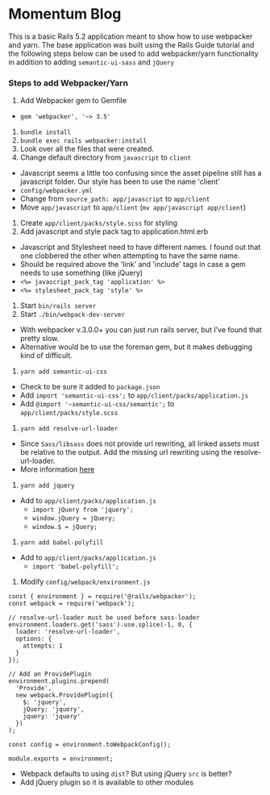 # Momentum Blog

This is a basic Rails 5.2 application meant to show how to use webpacker and
yarn. The base application was built using the Rails Guide tutorial and the
following steps below can be used to add webpacker/yarn functionality in
addition to adding `semantic-ui-sass` and `jQuery`

### Steps to add Webpacker/Yarn

1. Add Webpacker gem to Gemfile
  - `gem 'webpacker', '~> 3.5'`
1. `bundle install`
1. `bundle exec rails webpacker:install`
1. Look over all the files that were created.
1. Change default directory from `javascript` to `client`
  - Javascript seems a little too confusing since the asset pipeline still
  has a javascript folder. Our style has been to use the name 'client'
  - `config/webpacker.yml`
  - Change from `source_path: app/javascript` to `app/client`
  - Move `app/javascript` to `app/client` (`mv app/javascript app/client`)
1. Create `app/client/packs/style.scss` for styling
1. Add javascript and style pack tag to application.html.erb
  - Javascript and Stylesheet need to have different names. I found out that
  one clobbered the other when attempting to have the same name.
  - Should be required above the 'link' and 'include' tags in case a gem needs
  to use something (like jQuery)
  - `<%= javascript_pack_tag 'application' %>`
  - `<%= stylesheet_pack_tag 'style' %>`
1. Start `bin/rails server`
1. Start `./bin/webpack-dev-server`
  - With webpacker v.3.0.0+ you can just run rails server, but I've found that
  pretty slow.
  - Alternative would be to use the foreman gem, but it makes debugging kind
  of difficult.
1. `yarn add semantic-ui-css`
  - Check to be sure it added to `package.json`
  - Add `import 'semantic-ui-css';` to `app/client/packs/application.js`
  - Add `@import '~semantic-ui-css/semantic';` to `app/client/packs/style.scss`
1. `yarn add resolve-url-loader`
  - Since `Sass/libsass` does not provide url rewriting, all linked assets must
  be relative to the output. Add the missing url rewriting using the
  resolve-url-loader.
  - More information [here](https://github.com/aganov/webpacker/blob/47eeb36970cbaaa04d4e4507e2a2bcd26e0c1e2f/docs/css.md#resolve-url-loader)
1. `yarn add jquery`
  - Add to `app/client/packs/application.js`
    * `import jQuery from 'jquery';`
    * `window.jQuery = jQuery;`
    * `window.$ = jQuery;`
1. `yarn add babel-polyfill`
  - Add to `app/client/packs/application.js`
    * `import 'babel-polyfill';`
1. Modify `config/webpack/environment.js`

```
const { environment } = require('@rails/webpacker');
const webpack = require('webpack');

// resolve-url-loader must be used before sass-loader
environment.loaders.get('sass').use.splice(-1, 0, {
  loader: 'resolve-url-loader',
  options: {
    attempts: 1
  }
});

// Add an ProvidePlugin
environment.plugins.prepend(
  'Provide',
  new webpack.ProvidePlugin({
    $: 'jquery',
    jQuery: 'jquery',
    jquery: 'jquery'
  })
);

const config = environment.toWebpackConfig();

module.exports = environment;

```

  - Webpack defaults to using `dist`? But using jQuery `src` is better?
  - Add jQuery plugin so it is available to other modules
